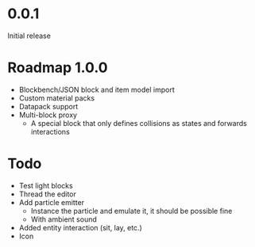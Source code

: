 # 0.0.1

Initial release

# Roadmap 1.0.0

* Blockbench/JSON block and item model import
* Custom material packs
* Datapack support
* Multi-block proxy
    * A special block that only defines collisions as states and forwards interactions

# Todo

* Test light blocks
* Thread the editor
* Add particle emitter
    * Instance the particle and emulate it, it should be possible fine
    * With ambient sound
* Added entity interaction (sit, lay, etc.)
* Icon
